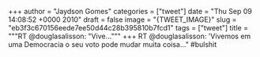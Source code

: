 
+++
author = "Jaydson Gomes"
categories = ["tweet"]
date = "Thu Sep 09 14:08:52 +0000 2010"
draft = false
image = "{TWEET_IMAGE}"
slug = "eb3f3c670156eede7ee50d44c28b395810b7fcd1"
tags = ["tweet"]
title = """RT @douglasalisson: "Vive..."""
+++
RT @douglasalisson: 'Vivemos em uma Democracia o seu voto pode mudar muita coisa..." #bulshit
